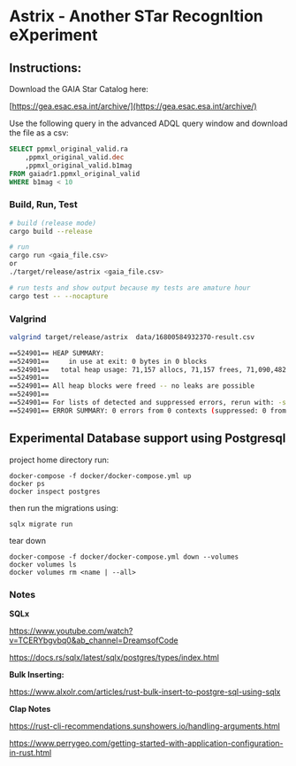 # Astrix - Another STar RecognItion eXperiment

## Instructions:
Download the GAIA Star Catalog here:

[https://gea.esac.esa.int/archive/](https://gea.esac.esa.int/archive/)

Use the following query in the advanced ADQL query window and download the file as a csv:

``` sql
SELECT ppmxl_original_valid.ra
    ,ppmxl_original_valid.dec
    ,ppmxl_original_valid.b1mag
FROM gaiadr1.ppmxl_original_valid 
WHERE b1mag < 10
```

### Build, Run, Test

``` bash
# build (release mode) 
cargo build --release

# run 
cargo run <gaia_file.csv>
or
./target/release/astrix <gaia_file.csv>

# run tests and show output because my tests are amature hour
cargo test -- --nocapture
```

### Valgrind

``` bash
valgrind target/release/astrix  data/1680058493237O-result.csv 

==524901== HEAP SUMMARY:
==524901==     in use at exit: 0 bytes in 0 blocks
==524901==   total heap usage: 71,157 allocs, 71,157 frees, 71,090,482 bytes allocated
==524901== 
==524901== All heap blocks were freed -- no leaks are possible
==524901== 
==524901== For lists of detected and suppressed errors, rerun with: -s
==524901== ERROR SUMMARY: 0 errors from 0 contexts (suppressed: 0 from 0)
```


## Experimental Database support using Postgresql

project home directory run:

```
docker-compose -f docker/docker-compose.yml up
docker ps
docker inspect postgres
```

then run the migrations using:

```
sqlx migrate run
```


tear down
```
docker-compose -f docker/docker-compose.yml down --volumes
docker volumes ls 
docker volumes rm <name | --all>
```


### Notes
**SQLx**

https://www.youtube.com/watch?v=TCERYbgvbq0&ab_channel=DreamsofCode


https://docs.rs/sqlx/latest/sqlx/postgres/types/index.html

**Bulk Inserting:**

https://www.alxolr.com/articles/rust-bulk-insert-to-postgre-sql-using-sqlx

**Clap Notes**

https://rust-cli-recommendations.sunshowers.io/handling-arguments.html

https://www.perrygeo.com/getting-started-with-application-configuration-in-rust.html

